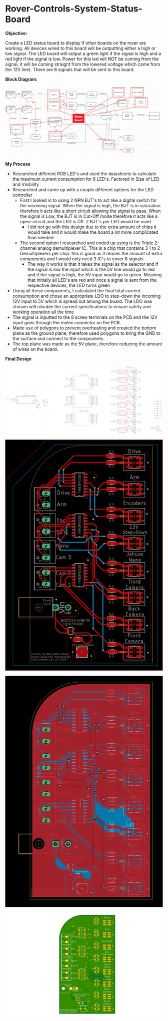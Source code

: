 # Rover-Controls-System-Status-Board

**Objective:**

Create a LED status board to display if other boards on the rover are working. All devices wired to this board will be outputting either a high or low signal. The LED board will output a green light if the signal is high and a red light if the signal is low. Power for this led will NOT be coming from the signal, it will be coming straight from the lowered voltage which came from the 12V line). There are 8 signals that will be sent to this board. 

**Block Diagram:**

<img src="Rover Block Diagram.png">


**My Process**
- Researched different RGB LED's and used the datasheets to calculate the maximum current consumption for 8 LED's. Factored in Size of LED and Visibility
- Researched and came up with a couple different options for the LED controller
  - First I looked in to using 2 NPN BJT's to act like a digital switch for the incoming signal. When the signal is high, the BJT is in saturation therefore it acts like a short circuit allowing the signal to pass. When the signal is Low, the BJT is in Cut-Off mode therefore it acts like a open-circuit and the LED is Off. 2 BJT's per LED would be used
    - I did not go with this design due to the extra amount of chips it would take and it would make the board a lot more complicated than needed
  - The second option I researched and ended up using is the Triple 2-channel analog demultiplexer IC. This is a chip that contains 3 1 to 2 Demultiplexers per chip. this is good as it reuces the amount of extra components and I would only need 3 IC's to cover 8 signals
    - The way it works is that it takes the signal as the selector and if the signal is low the input which is the 5V line would go to red and if the signal is high, the 5V input would go to green. Meaning that initially all LED's are red and once a signal is sent from the respective devices, the LED turns green
- Using all these components, I calculated the final total current consumption and chose an appropriate LDO to step-down the incoming 12V input to 5V which is spread out among the board. The LDO was chosen with double the current specifications to ensure safety and working operation all the time
- The signal is inputted to the 8 screw terminals on the PCB and the 12V input goes through the molex connector on the PCB.
- Made use of polygons to prevent overheating and created the bottom plane as the ground plane, therefore used polygons to bring the GND to the surface and connect to the components.
- The top plane was made as the 5V plane, therefore reducing the amount of wires on the board. 

**Final Design**
<p align="center">
  <img src="Schematic.png">
</p>
<p align="center">
  <img src="Board.png">
</p>
<p align="center">
  <img src="BoardRatsnest.png">
</p>
<p align="center">
  <img src="LEDStatusBoard.png">
</p>


